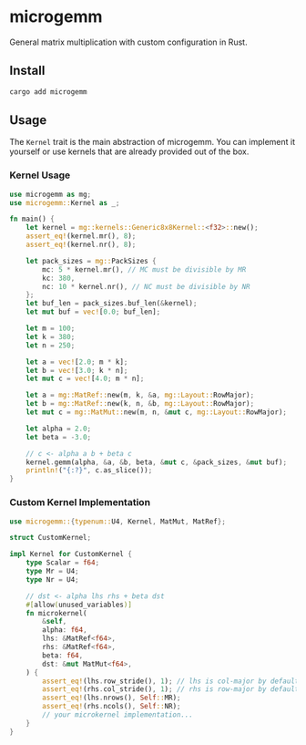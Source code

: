 # microgemm

General matrix multiplication with custom configuration in Rust.

## Install

```sh
cargo add microgemm
```

## Usage

The `Kernel` trait is the main abstraction of microgemm.
You can implement it yourself or use kernels that are already provided out of the box.

### Kernel Usage

```rs
use microgemm as mg;
use microgemm::Kernel as _;

fn main() {
    let kernel = mg::kernels::Generic8x8Kernel::<f32>::new();
    assert_eq!(kernel.mr(), 8);
    assert_eq!(kernel.nr(), 8);

    let pack_sizes = mg::PackSizes {
        mc: 5 * kernel.mr(), // MC must be divisible by MR
        kc: 380,
        nc: 10 * kernel.nr(), // NC must be divisible by NR
    };
    let buf_len = pack_sizes.buf_len(&kernel);
    let mut buf = vec![0.0; buf_len];

    let m = 100;
    let k = 380;
    let n = 250;

    let a = vec![2.0; m * k];
    let b = vec![3.0; k * n];
    let mut c = vec![4.0; m * n];

    let a = mg::MatRef::new(m, k, &a, mg::Layout::RowMajor);
    let b = mg::MatRef::new(k, n, &b, mg::Layout::RowMajor);
    let mut c = mg::MatMut::new(m, n, &mut c, mg::Layout::RowMajor);

    let alpha = 2.0;
    let beta = -3.0;

    // c <- alpha a b + beta c
    kernel.gemm(alpha, &a, &b, beta, &mut c, &pack_sizes, &mut buf);
    println!("{:?}", c.as_slice());
}
```

### Custom Kernel Implementation

```rs
use microgemm::{typenum::U4, Kernel, MatMut, MatRef};

struct CustomKernel;

impl Kernel for CustomKernel {
    type Scalar = f64;
    type Mr = U4;
    type Nr = U4;

    // dst <- alpha lhs rhs + beta dst
    #[allow(unused_variables)]
    fn microkernel(
        &self,
        alpha: f64,
        lhs: &MatRef<f64>,
        rhs: &MatRef<f64>,
        beta: f64,
        dst: &mut MatMut<f64>,
    ) {
        assert_eq!(lhs.row_stride(), 1); // lhs is col-major by default
        assert_eq!(rhs.col_stride(), 1); // rhs is row-major by default
        assert_eq!(lhs.nrows(), Self::MR);
        assert_eq!(rhs.ncols(), Self::NR);
        // your microkernel implementation...
    }
}
```
